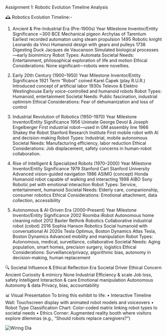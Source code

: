 Assignment 1: Robotic Evolution Timeline Analysis

🕰️ Robotics Evolution Timeline:-

1. Ancient & Pre-Industrial Era (Pre-1900s)
Year	Milestone	Inventor/Entity	Significance
~300 BCE	Mechanical pigeon	Archytas of Tarentum	Earliest recorded automaton using steam propulsion
1495	Robotic knight	Leonardo da Vinci	Humanoid design with gears and pulleys
1738	Digesting Duck	Jacques de Vaucanson	Simulated biological processes—early biomimicry
Robot Types: Automata 
Societal Needs: Entertainment, philosophical exploration of life and motion 
Ethical Considerations: None significant—robots were novelties.

2. Early 20th Century (1900–1950)
Year	Milestone	Inventor/Entity	Significance
1921	Term “Robot” coined	Karel Čapek (play R.U.R.)	Introduced concept of artificial labor
1930s	Televox & Elektro	Westinghouse	Early voice-controlled and humanoid robots
Robot Types: Humanoid, entertainment 
Societal Needs: Public fascination, industrial optimism 
Ethical Considerations: Fear of dehumanization and loss of control

3. Industrial Revolution of Robotics (1950–1970)
Year	Milestone	Inventor/Entity	Significance
1956	Unimate	George Devol & Joseph Engelberger	First industrial robot—used in GM assembly line
1966	Shakey the Robot	Stanford Research Institute	First mobile robot with AI and decision-making
Robot Types: Industrial, mobile autonomous 
Societal Needs: Manufacturing efficiency, labor reduction 
Ethical Considerations: Job displacement, safety concerns in human-robot collaboration.

4. Rise of Intelligent & Specialized Robots (1970–2000)
Year	Milestone	Inventor/Entity	Significance
1979	Stanford Cart	Stanford University	Advanced vision-guided navigation
1986	ASIMO (concept)	Honda	Humanoid robot capable of walking and interacting
1998	AIBO	Sony	Robotic pet with emotional interaction
Robot Types: Service, entertainment, humanoid 
Societal Needs: Elderly care, companionship, consumer robotics 
Ethical Considerations: Emotional attachment, data collection, accessibility

5. Autonomous & AI-Driven Era (2000–Present)
Year	Milestone	Inventor/Entity	Significance
2002	Roomba	iRobot	Autonomous home cleaning robot
2012	Baxter	Rethink Robotics	Collaborative industrial robot (cobot)
2016	Sophia	Hanson Robotics	Social humanoid with conversational AI
2020s	Tesla Optimus, Boston Dynamics Atlas	Tesla, Boston Dynamics	Advanced mobility and manipulation
Robot Types: Autonomous, medical, surveillance, collaborative 
Societal Needs: Aging population, smart homes, precision surgery, logistics 
Ethical Considerations: Surveillance/privacy, algorithmic bias, autonomy in decision-making, human replacement
		
🔍 Societal Influence & Ethical Reflection
Era	Societal Driver	Ethical Concern
Ancient	Curiosity & mimicry	None
Industrial	Efficiency & scale	Job loss, safety
Intelligent	Interaction & care	Emotional manipulation
Autonomous	Autonomy & data	Privacy, bias, accountability

📊 Visual Presentation 
To bring this exhibit to life:
•	Interactive Timeline Wall: Touchscreen display with animated robot models and voiceovers
•	Robot Type Classification Chart: Color-coded matrix linking robot types to societal needs
•	Ethics Corner: Augmented reality booth where visitors explore dilemmas (e.g., “Should robots replace caregivers?”)

![Wiring Dia](https://github.com/user-attachments/assets/38640858-baac-4c16-8b9d-2aaf2e256a88)



